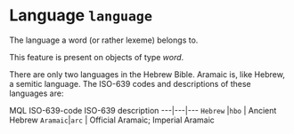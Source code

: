 # Language `language`


The language a word (or rather lexeme) belongs to.

This feature is present on objects of type *word*.

There are only two languages in the Hebrew Bible.
Aramaic is, like Hebrew, a semitic language.
The ISO-639 codes and descriptions of these languages are:

MQL         ISO-639-code ISO-639 description
---|---|---
`Hebrew` |`hbo` |    Ancient Hebrew
`Aramaic`|`arc` |    Official Aramaic; Imperial Aramaic

